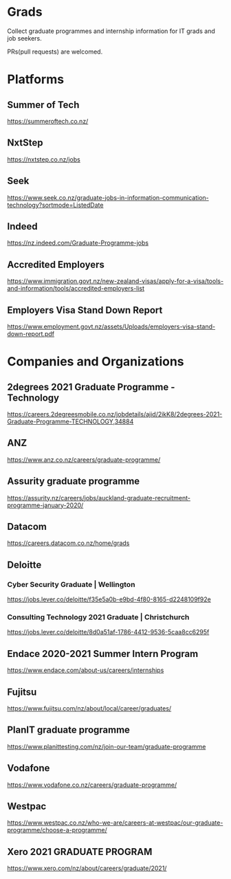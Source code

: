 # Grads
Collect graduate programmes and internship information for IT grads and job seekers.

PRs(pull requests) are welcomed.

# Platforms

## Summer of Tech
https://summeroftech.co.nz/

## NxtStep
https://nxtstep.co.nz/jobs

## Seek
https://www.seek.co.nz/graduate-jobs-in-information-communication-technology?sortmode=ListedDate

## Indeed
https://nz.indeed.com/Graduate-Programme-jobs

## Accredited Employers
https://www.immigration.govt.nz/new-zealand-visas/apply-for-a-visa/tools-and-information/tools/accredited-employers-list

## Employers Visa Stand Down Report
https://www.employment.govt.nz/assets/Uploads/employers-visa-stand-down-report.pdf

# Companies and Organizations

## 2degrees 2021 Graduate Programme - Technology
https://careers.2degreesmobile.co.nz/jobdetails/ajid/2ikK8/2degrees-2021-Graduate-Programme-TECHNOLOGY,34884

## ANZ
https://www.anz.co.nz/careers/graduate-programme/

## Assurity graduate programme
https://assurity.nz/careers/jobs/auckland-graduate-recruitment-programme-january-2020/

## Datacom
https://careers.datacom.co.nz/home/grads

## Deloitte
### Cyber Security Graduate | Wellington
https://jobs.lever.co/deloitte/f35e5a0b-e9bd-4f80-8165-d2248109f92e
### Consulting Technology 2021 Graduate | Christchurch
https://jobs.lever.co/deloitte/8d0a51af-1786-4412-9536-5caa8cc6295f

## Endace 2020-2021 Summer Intern Program
https://www.endace.com/about-us/careers/internships

## Fujitsu
https://www.fujitsu.com/nz/about/local/career/graduates/

## PlanIT graduate programme
https://www.planittesting.com/nz/join-our-team/graduate-programme

## Vodafone
https://www.vodafone.co.nz/careers/graduate-programme/

## Westpac
https://www.westpac.co.nz/who-we-are/careers-at-westpac/our-graduate-programme/choose-a-programme/

## Xero 2021 GRADUATE PROGRAM
https://www.xero.com/nz/about/careers/graduate/2021/
